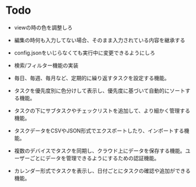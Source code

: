 # Todo

- viewの時の色を調整しろ

- 編集の時何も入力してない場合、そのまま入力されている内容を継承する 

- config.jsonをいじらなくても実行中に変更できるようにしろ

- 検索/フィルター機能の実装

- 毎日、毎週、毎月など、定期的に繰り返すタスクを設定する機能。

- タスクを優先度別に色分けして表示し、優先度に基づいて自動的にソートする機能。

- タスクの下にサブタスクやチェックリストを追加して、より細かく管理する機能。

- タスクデータをCSVやJSON形式でエクスポートしたり、インポートする機能。

- 複数のデバイスでタスクを同期し、クラウド上にデータを保存する機能。ユーザーごとにデータを管理できるようにするための認証機能。

- カレンダー形式でタスクを表示し、日付ごとにタスクの確認や追加ができる機能。
